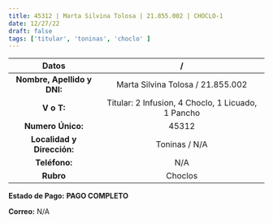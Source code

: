 ```yaml
---
title: 45312 | Marta Silvina Tolosa | 21.855.002 | CHOCLO-1
date: 12/27/22
draft: false
tags: ['titular', 'toninas', 'choclo' ]
---
```


|          **Datos**          |                 /                 |
|:---------------------------:|:---------------------------------:|
| **Nombre, Apellido y DNI:** | Marta Silvina Tolosa / 21.855.002 |
|          **V o T:**         |    Titular: 2 Infusion, 4 Choclo, 1 Licuado, 1 Pancho   |
|      **Numero Único:**      |               45312               |
|  **Localidad y Dirección:** |           Toninas / N/A           |
|        **Teléfono:**        |                N/A                |
|          **Rubro**          |              Choclos              |

**Estado de Pago:** **PAGO COMPLETO**

**Correo:** N/A
